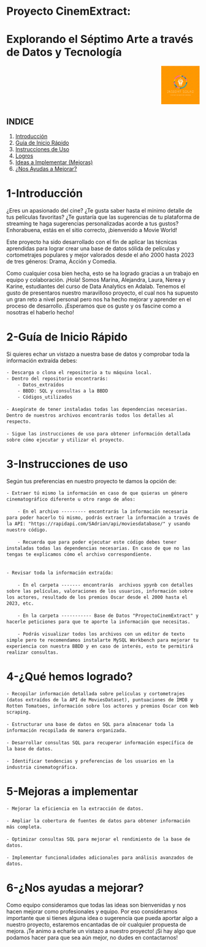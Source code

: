 # Proyecto CinemExtract: 
# Explorando el Séptimo Arte a través de Datos y Tecnología

<div align="right">
  <img src="https://github.com/karinem0/Adalab-proyecto-da-promo-G-modulo-2-team-1/blob/main/logo-equipo.png" alt="Descripción de la imagen" width="100">
</div>


## INDICE

1. [Introducción](#1-introducción)
2. [Guía de Inicio Rápido](#2-guía-de-inicio-rápido)
3. [Instrucciones de Uso](#3-instrucciones-de-uso)
4. [Logros](#4-logros)
5. [Ideas a Implementar (Mejoras)](#5-ideas-a-implementar-mejoras)
6. [¿Nos Ayudas a Mejorar?](#6-nos-ayudas-a-mejorar)

# 1-Introducción 

¿Eres un apasionado del cine? ¿Te gusta saber hasta el mínimo detalle de tus películas favoritas? ¿Te gustaría que las sugerencias de tu plataforma de streaming te haga sugerencias personalizadas acorde a tus gustos? Enhorabuena, estás en el sitio correcto, ¡bienvenido a Movie World! 

Este proyecto ha sido desarrollado con el fin de aplicar las técnicas aprendidas para lograr crear una base de datos sólida de películas y cortometrajes populares y mejor valorados desde el año 2000 hasta 2023 de tres géneros: Drama, Acción y Comedia. 

Como cualquier cosa bien hecha, esto se ha logrado gracias a un trabajo en equipo y colaboración. 
¡Hola! Somos Marina, Alejandra, Laura, Nerea y Karine, estudiantes del curso de Data Analytics en Adalab. 
Tenemos el gusto de presentaros nuestro maravilloso proyecto, el cual nos ha supuesto un gran reto a nivel personal pero nos ha hecho mejorar y aprender en el proceso de desarrollo. 
¡Esperamos que os guste y os fascine como a nosotras el haberlo hecho!


# 2-Guía de Inicio Rápido

Si quieres echar un vistazo a nuestra base de datos y comprobar toda la información extraída debes:

    - Descarga o clona el repositorio a tu máquina local.
    - Dentro del repositorio encontrarás: 
        - Datos_extraídos
        - BBDD: SQL y consultas a la BBDD
        - Códigos_utilizados

    - Asegúrate de tener instaladas todas las dependencias necesarias. Dentro de nuestros archivos encontrarás todos los detalles al respecto. 

    - Sigue las instrucciones de uso para obtener información detallada sobre cómo ejecutar y utilizar el proyecto.


# 3-Instrucciones de uso

Según tus preferencias en nuestro proyecto te damos la opción de:

    - Extraer tú mismo la información en caso de que quieras un género cinematográfico diferente u otro rango de años:

        - En el archivo --------- encontrarás la información necesaria para poder hacerlo tú mismo, podrás extraer la información a través de la API: "https://rapidapi.com/SAdrian/api/moviesdatabase/" y usando nuestro código. 

        - Recuerda que para poder ejecutar este código debes tener instaladas todas las dependencias necesarias. En caso de que no las tengas te explicamos cómo el archivo correspondiente. 


    - Revisar toda la información extraída: 

        - En el carpeta ------- encontrarás  archivos ypynb con detalles sobre las películas, valoraciones de los usuarios, información sobre los actores, resultado de los premios Oscar desde el 2000 hasta el 2023, etc.

        - En la carpeta ----------- Base de Datos "ProyectoCinemExtract" y hacerle peticiones para que te aporte la información que necesitas. 

        - Podrás visualizar todos los archivos con un editor de texto simple pero te recomendamos instalarte MySQL Workbench para mejorar tu experiencia con nuestra BBDD y en caso de interés, esto te permitirá realizar consultas. 


# 4-¿Qué hemos logrado? 

    - Recopilar información detallada sobre películas y cortometrajes (datos extraídos de la API de MoviesDataset), puntuaciones de IMDB y Rotten Tomatoes, información sobre los actores y premios Oscar con Web scraping. 

    - Estructurar una base de datos en SQL para almacenar toda la información recopilada de manera organizada.

    - Desarrollar consultas SQL para recuperar información específica de la base de datos.

    - Identificar tendencias y preferencias de los usuarios en la industria cinematográfica.


# 5-Mejoras a implementar 

    - Mejorar la eficiencia en la extracción de datos.

    - Ampliar la cobertura de fuentes de datos para obtener información más completa.

    - Optimizar consultas SQL para mejorar el rendimiento de la base de datos.

    - Implementar funcionalidades adicionales para análisis avanzados de datos.

# 6-¿Nos ayudas a mejorar?

Como equipo consideramos que todas las ideas son bienvenidas y nos hacen mejorar como profesionales y equipo. Por eso consideramos importante que si tienes alguna idea o sugerencia que pueda aportar algo a nuestro proyecto, estaremos encantadas de oír cualquier propuesta de mejora. 
¡Te animo a echarle un vistazo a nuestro proyecto! ¡Si hay algo que podamos hacer para que sea aún mejor, no dudes en contactarnos!












